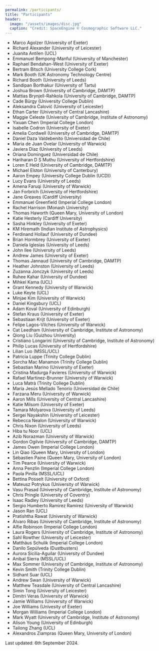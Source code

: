 ```yaml
---
permalink: /participants/
title: "Participants"
header:
  image: "/assets/images/disc.jpg"
  caption: "Credit: SpaceEngine © Cosmographic Software LLC."
---
```


- Marco Agolzer (University of Exeter)
- Richard Alexander (University of Leicester)
- Juanita Antilen (UCL)
- Emmanuel Bempong-Manful (University of Manchester)
- Raphael Bendahan-West (University of Exeter)
- Bertram Bitsch (University College Cork)
- Mark Booth (UK Astronomy Technology Centre)
- Richard Booth (University of Leeds)
- Sandipan Borthakur (University of Tartu)
- Joshua Brown (University of Cambridge, DAMTP)
- Mattias Brynjell-Rahkola (University of Cambridge, DAMTP)
- Cade Bürgy (University College Dublin)
- Aleksandra Ćalović (University of Leicester)
- Ethan Carter (University of Central Lancashire)
- Maggie Celeste (University of Cambridge, Institute of Astronomy)
- Yixuan Chen (Imperial College London)
- Isabelle Codron (University of Exeter)
- Amelia Cordwell (University of Cambridge, DAMTP)
- Daniel Daza Valdebenito (Universidad de Chile)
- Maria de Juan Ovelar (University of Warwick)
- Javiera Díaz (University of Leeds)
- Oriana Dominguez (Universidad de Chile)
- Hariharan D S Muthu (University of Hertfordshire)
- Loren E Held (University of Cambridge, DAMTP)
- Michael Elston (University of Canterbury)
- Aaron Empey (University College Dublin (UCD))
- Lucy Evans (University of Leeds)
- Amena Faruqi (University of Warwick)
- Jan Forbrich (University of Hertfordshire)
- Jane Greaves (Cardiff University)
- Emmanuel Greenfield (Imperial College London)
- Rachel Harrison (Monash University)
- Thomas Haworth (Queen Mary, University of London)
- Katie Hesterly (Cardiff University)
- Sasha Hinkley (University of Exeter)
- KM Hiremath (Indian Institute of Astrophysics)
- Ferdinand Hollauf (University of Dundee)
- Brian Hormbrey (University of Exeter)
- Daniela Iglesias (University of Leeds)
- John Ilee (University of Leeds)
- Andrew James (University of Exeter)
- Thomas Jannaud (University of Cambridge, DAMTP)
- Heather Johnston (University of Leeds)
- Zuzanna Jonczyk (University of Leeds)
- Ruhee Kahar (University of Dundee)
- Mihkel Kama (UCL)
- Grant Kennedy (University of Warwick)
- Luke Keyte (UCL)
- Minjae Kim (University of Warwick)
- Daniel Kingsbury (UCL)
- Adam Koval (University of Edinburgh)
- Stefan Kraus (University of Exeter)
- Sebastiaan Krijt (University of Exeter)
- Felipe Lagos-Vilches (University of Warwick)
- Cat Leedham (University of Cambridge, Institute of Astronomy)
- Qiong Liu (Guizhou University)
- Cristiano Longarini (University of Cambridge, Institute of Astronomy)
- Philip Lucas (University of Hertfordshire)
- Lilian Luo (MSSL/UCL)
- Patricia Luppe (Trinity College Dublin)
- Sorcha Mac Manamon (Trinity College Dublin)
- Sebastian Marino (University of Exeter)
- Cristina Madurga Favieres (University of Warwick)
- Rafael Martinez-Brunner (University of Warwick)
- Luca Matrà (Trinity College Dublin)
- María Jesús Mellado Tenorio (Universidad de Chile)
- Farzana Meru (University of Warwick)
- Aaron Mills (University of Central Lancashire)
- Katie Milsom (University of Exeter)
- Tamara Molyarova (University of Leeds)
- Sergei Nayakshin (University of Leicester)
- Rebecca Nealon (University of Warwick)
- Chris Nixon (University of Leeds)
- Hiba tu Noor (UCL)
- Azib Norazman (University of Warwick)
- Gordon Ogilvie (University of Cambridge, DAMTP)
- James Owen (Imperial College London)
- Lin Qiao (Queen Mary, University of London)
- Sébastien Paine (Queen Mary, University of London)
- Tim Pearce (University of Warwick)
- Anna Penzlin (Imperial College London)
- Paola Pinilla (MSSL/UCL)
- Bettina Posselt (University of Oxford)
- Mateusz Potrykus (University of Warwick)
- Vasu Prasad (University of Cambridge, Institute of Astronomy)
- Chris Pringle (University of Coventry)
- Isaac Radley (University of Leeds)
- Sergio Humberto Ramirez Ramirez (University of Warwick)
- Jason Ran (UCL)
- Pratishtha Rawat (University of Warwick)
- Álvaro Ribas (University of Cambridge, Institute of Astronomy)
- Alfie Robinson (Imperial College London)
- Laura Rogers (University of Cambridge, Institute of Astronomy)
- Sahl Rowther (University of Leicester)
- Matthäus Schulik (Imperial College London)
- Danilo Sepúlveda (Dustbusters)
- Aurora Sicilia-Aguilar (University of Dundee)
- Anibal Sierra (MSSL/UCL)
- Max Sommer (University of Cambridge, Institute of Astronomy)
- Kevin Smith (Trinity College Dublin)
- Sidhant Suar (UCL)
- Andrew Swan (University of Warwick)
- Matthew Teasdale (University of Central Lancashire)
- Simin Tong (University of Leicester)
- Dimitri Veras (University of Warwick)
- Jamie Williams (University of Warwick)
- Joe Williams (Univesity of Exeter)
- Morgan Williams (Imperial College London)
- Mark Wyatt (University of Cambridge, Institute of Astronomy)
- Alison Young (University of Edinburgh)
- Tailong Zhang (UCL)
- Alexandros Ziampras (Queen Mary, University of London)

Last updated: 6th September 2024.

